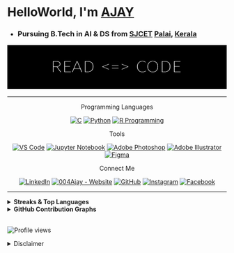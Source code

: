 # HelloWorld, I'm [AJAY](https://www.google.com/search?q=meaning+of+name+ajay&rlz=1C1CHBF_enIN998IN998&oq=meaning+of+name+AJAY&aqs=chrome.0.0i512l5j0i22i30j0i15i22i30j0i22i30l3.7210j1j7&sourceid=chrome&ie=UTF-8)

* ### Pursuing B.Tech in AI & DS from [SJCET](https://sjcetpalai.ac.in/) [Palai](https://en.wikipedia.org/wiki/Pala,_Kerala), [Kerala](https://en.wikipedia.org/wiki/Kerala)

![AJAY](ReadCode.png)

---


<p align="center"> Programming Languages </p>

<p style="text-align:center;"><a href="https://www.google.com/search?q=c+programming&rlz=1C1CHBF_enIN998IN998&oq=C+Programming&aqs=chrome.0.35i39j0i20i263i512j0i131i433i512j0i20i263i512j0i131i433i512j69i60j69i65j69i60.5289j0j7&sourceid=chrome&ie=UTF-8"><img src="https://img.icons8.com/color/480/000000/c-programming.png" title = "C" height='40'></a> <a href="https://www.google.com/search?q=Python&rlz=1C1CHBF_enIN998IN998&oq=Python&aqs=chrome..69i57j69i59l2j69i60j69i65j69i60l2j69i65.5263j0j7&sourceid=chrome&ie=UTF-8"><img src='https://img.icons8.com/color/480/000000/python--v1.png' title = "Python" height='40'></a> <a href="https://www.google.com/search?q=r+programming&rlz=1C1CHBF_enIN998IN998&oq=&aqs=chrome.1.69i57j69i59j0i67l3j69i60l3.1423j0j7&sourceid=chrome&ie=UTF-8"><img src="https://img.icons8.com/fluency/240/null/r-project.png" title = "R Programming" height='40'></a></p>


<p align="center"> Tools </p>

<p style="text-align:center;"><a href="https://www.google.com/search?q=vs+code&oq=vs+code&aqs=chrome..69i57j69i59j0i433i512l2j0i512j0i433i512j0i512j69i60.1255j0j7&sourceid=chrome&ie=UTF-8"><img src="https://img.icons8.com/fluency/240/000000/visual-studio-code-2019.png" title = "VS Code" height='40'></a> <a href="https://www.google.com/search?q=jupyter+notebook& rlz=1C1CHBF_enIN998IN998&oq=Jupyter+Notebook&aqs=chrome.0.35i39i355j46i39i199i465j0i67l3j69i60l3.2332j0j7&sourceid=chrome&ie=UTF-8"><img src="https://img.icons8.com/fluency/240/000000/jupyter.png" title = "Jupyter Notebook" height='40'></a> <a href="https://www.adobe.com/products/photoshop.html"><img src="https://img.icons8.com/color/480/000000/adobe-photoshop--v1.png" title = "Adobe Photoshop" height='40'></a> <a href="https://www.adobe.com/products/illustrator.html"><img src="https://img.icons8.com/color/480/000000/adobe-illustrator--v1.png" title = "Adobe Illustrator" height='40'></a> <a href="https://www.figma.com/"><img src="https://img.icons8.com/fluency/240/000000/figma.png" title = "Figma" height='40'></a></p>


<p align="center"> Connect Me </p>

<p style="text-align:center;"><a href="https://www.linkedin.com/in/ajay-t-shaju-976212183//"><img src="https://img.icons8.com/color/480/000000/linkedin.png" title = "LinkedIn" height='40'></a> <a href="https://004ajay.github.io/"><img src="https://img.icons8.com/fluency/96/000000/domain.png" title = "004Ajay - Website" height='40'></a> <a href="https://github.com/004Ajay"><img src="https://img.icons8.com/fluency/240/ffffff/github.png" title = "GitHub"  height='40'></a> <a href="https://www.instagram.com/mr_againster/"><img src="https://img.icons8.com/fluency/240/000000/instagram-new.png" title = "Instagram" height='40'></a> <a href="https://www.facebook.com/ajaytshaju/"><img src="https://img.icons8.com/fluency/240/000000/facebook-new.png" title = "Facebook" height='40'></a></p>
 


---

 <!-- Table format for Streaks & Top Languages --> 

 <details> 
  <summary><b> Streaks & Top Languages </b></summary>

 | <div class="stats" align="left"> [![GitHub Streak](http://github-readme-streak-stats.herokuapp.com?user=004Ajay&theme=dark&hide_border=true&date_format=M%20j%5B%2C%20Y%5D)](https://git.io/streak-stats) </div> | [![AJAY's Top Langs](https://github-readme-stats.vercel.app/api/top-langs/?username=004Ajay&layout=compact&theme=dark)](https://github.com/anuraghazra/github-readme-stats) |
 |------------ | ------------|

</details>

<!-- Miscellaneous -->

<details> 
  <summary><b> GitHub Contribution Graphs </b></summary>
   <img src="https://activity-graph.herokuapp.com/graph?username=004Ajay&custom_title=Ajay's%20Contribution%20Graph&theme=react-dark" title = "Ajay's Contribution Graph" /></a>
</details>

<br>

![Profile views](https://gpvc.arturio.dev/004Ajay)

<details>
<summary> Disclaimer </summary>

<h4>

* About the whole README
  * All fields are madeup after reading a ton of open materials & trial and errors.
  * Too much links & extra additions may confuse you, please go through each one.
  * If you need any help regarding any fields, try connecting me via [Instagram](https://www.instagram.com/mr_againster/) 
 
<br>

* About Total coding time & lines of code written
  * Those are calculated using third-party extensions, so accuracy may not be stable
  * And, the data are manually updated once a while with the help of heat maps, mental calculations & other notes.

### Thank You, if you read upto this message or skipped.  
### Have a great life ahead... 

</h4>

</details> 